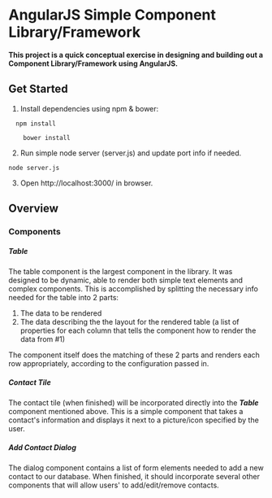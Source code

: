 # AngularJS Simple Component Library/Framework

**This project is a quick conceptual exercise in designing and building out a Component Library/Framework using AngularJS.**

## Get Started

1.  Install dependencies using npm & bower:
  ```
    npm install
```
```
    bower install
  ```
2.  Run simple node server (server.js) and update port info if needed.
  ```
  node server.js
  ```
3.  Open http://localhost:3000/ in browser.


## Overview

### Components

##### Table

The table component is the largest component in the library.  It was designed to be dynamic, able to render both simple text elements and complex components.  This is accomplished by splitting the necessary info needed for the table into 2 parts:

1.  The data to be rendered
2.  The data describing the the layout for the rendered table (a list of properties for each column that tells the component how to render the data from #1)

The component itself does the matching of these 2 parts and renders each row appropriately, according to the configuration passed in.  

##### Contact Tile

The contact tile (when finished) will be incorporated directly into the __*Table*__ component mentioned above.  This is a simple component that takes a contact's information and displays it next to a picture/icon specified by the user.

##### Add Contact Dialog

The dialog component contains a list of form elements needed to add a new contact to our database. When finished, it should incorporate several other components that will allow users' to add/edit/remove contacts.



